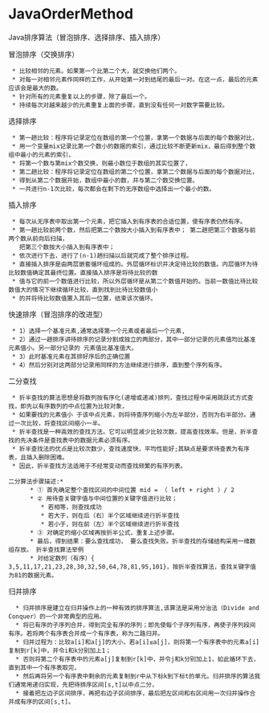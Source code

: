 # JavaOrderMethod

Java排序算法（冒泡排序、选择排序、插入排序）


冒泡排序（交换排序）

     * 比较相邻的元素。如果第一个比第二个大，就交换他们两个。
     * 对每一对相邻元素作同样的工作，从开始第一对到结尾的最后一对。在这一点，最后的元素应该会是最大的数。
     * 针对所有的元素重复以上的步骤，除了最后一个。
     * 持续每次对越来越少的元素重复上面的步骤，直到没有任何一对数字需要比较。


选择排序

     * 第一趟比较：程序将记录定位在数组的第一个位置，拿第一个数据与后面的每个数据对比，
     * 用一个变量mix记录比第一个数小的数据的索引，通过比较不断更新mix，最后得到整个数组中最小的元素的索引，
     * 将第一个数与第mix个数交换，则最小数位于数组的其实位置了，
     * 第二趟比较：程序将记录定位在数组的第二个位置，拿第二个数据与后面的每个数据对比，
     * 得到从第二个数据开始，数组中最小的数，并与第二个数交换位置。
     * 一共进行n-1次比较，每次都会在剩下的无序数组中选择出一个最小的数。


插入排序

     * 每次从无序表中取出第一个元素，把它插入到有序表的合适位置，使有序表仍然有序。
     * 第一趟比较前两个数，然后把第二个数按大小插入到有序表中； 第二趟把第三个数据与前两个数从前向后扫描，
       把第三个数按大小插入到有序表中；
     * 依次进行下去，进行了(n-1)趟扫描以后就完成了整个排序过程。
     * 直接插入排序是由两层嵌套循环组成的。外层循环标识并决定待比较的数值。内层循环为待比较数值确定其最终位置。直接插入排序是将待比较的数
     * 值与它的前一个数值进行比较，所以外层循环是从第二个数值开始的。当前一数值比待比较数值大的情况下继续循环比较，直到找到比待比较数值小
     * 的并将待比较数值置入其后一位置，结束该次循环。


快速排序（冒泡排序的改进型）

     * 1）选择一个基准元素,通常选择第一个元素或者最后一个元素,
     * 2）通过一趟排序讲待排序的记录分割成独立的两部分，其中一部分记录的元素值均比基准元素值小。另一部分记录的 元素值比基准值大。
     * 3）此时基准元素在其排好序后的正确位置
     * 4）然后分别对这两部分记录用同样的方法继续进行排序，直到整个序列有序。


二分查找

     * 折半查找的算法思想是将数列按有序化(递增或递减)排列，查找过程中采用跳跃式方式查找，即先以有序数列的中点位置为比较对象，
     * 如果要找的元素值小 于该中点元素，则将待查序列缩小为左半部分，否则为右半部分。通过一次比较，将查找区间缩小一半。
     * 折半查找是一种高效的查找方法。它可以明显减少比较次数，提高查找效率。但是，折半查找的先决条件是查找表中的数据元素必须有序。
     * 折半查找法的优点是比较次数少，查找速度快，平均性能好;其缺点是要求待查表为有序表，且插入删除困难。
     * 因此，折半查找方法适用于不经常变动而查找频繁的有序列表。

    二分算法步骤描述:*
          * ① 首先确定整个查找区间的中间位置 mid = （ left + right ）/ 2
          * ② 用待查关键字值与中间位置的关键字值进行比较；
             * 若相等，则查找成功
             * 若大于，则在后（右）半个区域继续进行折半查找
             * 若小于，则在前（左）半个区域继续进行折半查找
          * ③ 对确定的缩小区域再按折半公式，重复上述步骤。
          * 最后，得到结果：要么查找成功， 要么查找失败。折半查找的存储结构采用一维数组存放。 折半查找算法举例
          * 对给定数列（有序）{ 3,5,11,17,21,23,28,30,32,50,64,78,81,95,101}，按折半查找算法，查找关键字值为81的数据元素。


 归并排序

      * 归并排序是建立在归并操作上的一种有效的排序算法,该算法是采用分治法（Divide and Conquer）的一个非常典型的应用。
      * 将已有序的子序列合并，得到完全有序的序列；即先使每个子序列有序，再使子序列段间有序。若将两个有序表合并成一个有序表，称为二路归并。
      * 归并过程为：比较a[i]和a[j]的大小，若a[i]≤a[j]，则将第一个有序表中的元素a[i]复制到r[k]中，并令i和k分别加上1；
      * 否则将第二个有序表中的元素a[j]复制到r[k]中，并令j和k分别加上1，如此循环下去，直到其中一个有序表取完，
      * 然后再将另一个有序表中剩余的元素复制到r中从下标k到下标t的单元。归并排序的算法我们通常用递归实现，先把待排序区间[s,t]以中点二分，
      * 接着把左边子区间排序，再把右边子区间排序，最后把左区间和右区间用一次归并操作合并成有序的区间[s,t]。